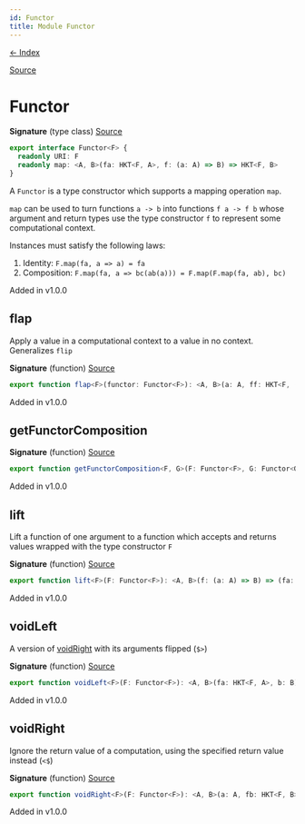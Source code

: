 ```yaml
---
id: Functor
title: Module Functor
---
```


[← Index](.)

[Source](https://github.com/gcanti/fp-ts/blob/master/src/Functor.ts)

# Functor

**Signature** (type class) [Source](https://github.com/gcanti/fp-ts/blob/master/src/Functor.ts#L18-L21)

```ts
export interface Functor<F> {
  readonly URI: F
  readonly map: <A, B>(fa: HKT<F, A>, f: (a: A) => B) => HKT<F, B>
}
```

A `Functor` is a type constructor which supports a mapping operation `map`.

`map` can be used to turn functions `a -> b` into functions `f a -> f b` whose argument and return types use the type
constructor `f` to represent some computational context.

Instances must satisfy the following laws:

1. Identity: `F.map(fa, a => a) = fa`
2. Composition: `F.map(fa, a => bc(ab(a))) = F.map(F.map(fa, ab), bc)`

Added in v1.0.0

## flap

Apply a value in a computational context to a value in no context. Generalizes `flip`

**Signature** (function) [Source](https://github.com/gcanti/fp-ts/blob/master/src/Functor.ts#L172-L174)

```ts
export function flap<F>(functor: Functor<F>): <A, B>(a: A, ff: HKT<F, (a: A) => B>) => HKT<F, B>  { ... }
```

Added in v1.0.0

## getFunctorComposition

**Signature** (function) [Source](https://github.com/gcanti/fp-ts/blob/master/src/Functor.ts#L212-L216)

```ts
export function getFunctorComposition<F, G>(F: Functor<F>, G: Functor<G>): FunctorComposition<F, G>  { ... }
```

Added in v1.0.0

## lift

Lift a function of one argument to a function which accepts and returns values wrapped with the type constructor `F`

**Signature** (function) [Source](https://github.com/gcanti/fp-ts/blob/master/src/Functor.ts#L111-L113)

```ts
export function lift<F>(F: Functor<F>): <A, B>(f: (a: A) => B) => (fa: HKT<F, A>) => HKT<F, B>  { ... }
```

Added in v1.0.0

## voidLeft

A version of [voidRight](#voidright) with its arguments flipped (`$>`)

**Signature** (function) [Source](https://github.com/gcanti/fp-ts/blob/master/src/Functor.ts#L149-L151)

```ts
export function voidLeft<F>(F: Functor<F>): <A, B>(fa: HKT<F, A>, b: B) => HKT<F, B>  { ... }
```

Added in v1.0.0

## voidRight

Ignore the return value of a computation, using the specified return value instead (`<$`)

**Signature** (function) [Source](https://github.com/gcanti/fp-ts/blob/master/src/Functor.ts#L130-L132)

```ts
export function voidRight<F>(F: Functor<F>): <A, B>(a: A, fb: HKT<F, B>) => HKT<F, A>  { ... }
```

Added in v1.0.0
